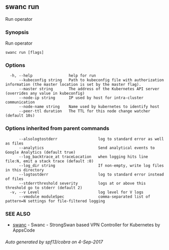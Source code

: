 ## swanc run

Run operator

### Synopsis


Run operator

```
swanc run [flags]
```

### Options

```
  -h, --help                help for run
      --kubeconfig string   Path to kubeconfig file with authorization information (the master location is set by the master flag).
      --master string       The address of the Kubernetes API server (overrides any value in kubeconfig)
      --node-ip string      IP used by host for intra-cluster communication
      --node-name string    Name used by kubernetes to identify host
      --peer-ttl duration   The TTL for this node change watcher (default 10s)
```

### Options inherited from parent commands

```
      --alsologtostderr                  log to standard error as well as files
      --analytics                        Send analytical events to Google Analytics (default true)
      --log_backtrace_at traceLocation   when logging hits line file:N, emit a stack trace (default :0)
      --log_dir string                   If non-empty, write log files in this directory
      --logtostderr                      log to standard error instead of files
      --stderrthreshold severity         logs at or above this threshold go to stderr (default 2)
  -v, --v Level                          log level for V logs
      --vmodule moduleSpec               comma-separated list of pattern=N settings for file-filtered logging
```

### SEE ALSO
* [swanc](swanc.md)	 - Swanc - StrongSwan based VPN Controller for Kubernetes by AppsCode

###### Auto generated by spf13/cobra on 4-Sep-2017
